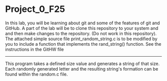 # Project_0_F25
In this lab, you will be learning about git and some of the features of git and GitHub. A part of the lab will be to clone this repository to your system and and then make changes to the repository. (Do not work in this repository). The attached simple source file print_random_string.c is to be modified by you to include a function that implements the rand_string() function. See the instructions in the GitHW file  
  
---
  

This program takes a defined size value and generates a string of that size. Each randomly generated letter and the resulting string's formation can be found within the random.c file.